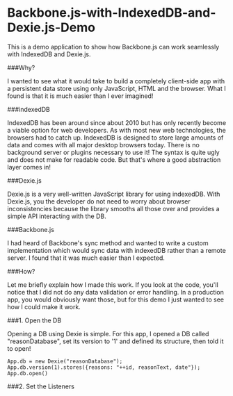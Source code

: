 Backbone.js-with-IndexedDB-and-Dexie.js-Demo
============================================

This is a demo application to show how Backbone.js can work seamlessly with IndexedDB and Dexie.js.

###Why?

I wanted to see what it would take to build a completely client-side app with a persistent data store using only JavaScript, HTML and the browser. What I found is that it is much easier than I ever imagined!

###indexedDB

IndexedDB has been around since about 2010 but has only recently become a viable option for web developers. As with most new web technologies, the browsers had to catch up. IndexedDB is designed to store large amounts of data and comes with all major desktop browsers today. There is no background server or plugins necessary to use it! The syntax is quite ugly and does not make for readable code. But that's where a good abstraction layer comes in!

###Dexie.js

Dexie.js is a very well-written JavaScript library for using indexedDB. With Dexie.js, you the developer do not need to worry about browser inconsistencies because the library smooths all those over and provides a simple API interacting with the DB.

###Backbone.js

I had heard of Backbone's sync method and wanted to write a custom implementation which would sync data with indexedDB rather than a remote server. I found that it was much easier than I expected.

###How?

Let me briefly explain how I made this work. If you look at the code, you'll notice that I did not do any data validation or error handling. In a production app, you would obviously want those, but for this demo I just wanted to see how I could make it work.

###1. Open the DB

Opening a DB using Dexie is simple. For this app, I opened a DB called "reasonDatabase", set its version to '1' and defined its structure, then told it to open!

```
App.db = new Dexie("reasonDatabase");
App.db.version(1).stores({reasons: "++id, reasonText, date"});
App.db.open()
```

###2. Set the Listeners


